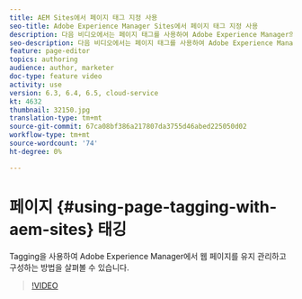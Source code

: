 ```yaml
---
title: AEM Sites에서 페이지 태그 지정 사용
seo-title: Adobe Experience Manager Sites에서 페이지 태그 지정 사용
description: 다음 비디오에서는 페이지 태그를 사용하여 Adobe Experience Manager의 웹 사이트 내에서 컨텐츠를 빠르고 손쉽게 분류하는 방법을 살펴봅니다.
seo-description: 다음 비디오에서는 페이지 태그를 사용하여 Adobe Experience Manager의 웹 사이트 내에서 컨텐츠를 빠르고 손쉽게 분류하는 방법을 살펴봅니다.
feature: page-editor
topics: authoring
audience: author, marketer
doc-type: feature video
activity: use
version: 6.3, 6.4, 6.5, cloud-service
kt: 4632
thumbnail: 32150.jpg
translation-type: tm+mt
source-git-commit: 67ca08bf386a217807da3755d46abed225050d02
workflow-type: tm+mt
source-wordcount: '74'
ht-degree: 0%

---
```



# 페이지 {#using-page-tagging-with-aem-sites} 태깅

Tagging을 사용하여 Adobe Experience Manager에서 웹 페이지를 유지 관리하고 구성하는 방법을 살펴볼 수 있습니다.

>[!VIDEO](https://video.tv.adobe.com/v/32150?quality=12&learn=on)
